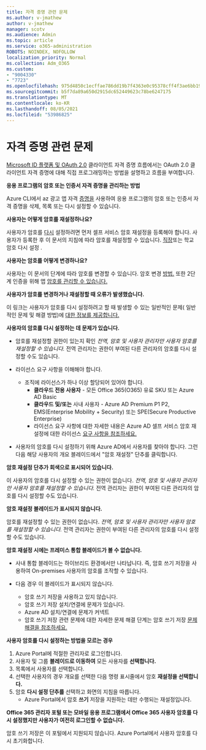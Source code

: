 ```yaml
---
title: 자격 증명 관련 문제
ms.author: v-jmathew
author: v-jmathew
manager: scotv
ms.audience: Admin
ms.topic: article
ms.service: o365-administration
ROBOTS: NOINDEX, NOFOLLOW
localization_priority: Normal
ms.collection: Adm_O365
ms.custom:
- "9004330"
- "7723"
ms.openlocfilehash: 975d4850c1ecffae786dd19b7f4363e0c95378cff4f3ae6bb1968af33ef810b0
ms.sourcegitcommit: b5f7da89a650d2915dc652449623c78be6247175
ms.translationtype: MT
ms.contentlocale: ko-KR
ms.lasthandoff: 08/05/2021
ms.locfileid: "53986825"
---
```

# <a name="issues-with-credentials"></a>자격 증명 관련 문제

[Microsoft ID 플랫폼 및 OAuth 2.0](https://docs.microsoft.com/azure/active-directory/develop/v2-oauth2-client-creds-grant-flow) 클라이언트 자격 증명 흐름에서는 OAuth 2.0 클라이언트 자격 증명에 대해 직접 프로그래밍하는 방법을 설명하고 흐름을 부여합니다.

**응용 프로그램의 암호 또는 인증서 자격 증명을 관리하는 방법**

Azure CLI에서 az 광고 앱 자격 [증명을](https://docs.microsoft.com/cli/azure/ad/app/credential) 사용하여 응용 프로그램의 암호 또는 인증서 자격 증명을 삭제, 목록 또는 다시 설정할 수 있습니다.

**사용자는 어떻게 암호를 재설정하나요?**

사용자가 암호를 [다시](https://docs.microsoft.com/azure/active-directory/user-help/active-directory-passwords-reset-register) 설정하려면 먼저 셀프 서비스 암호 재설정을 등록해야 합니다. 사용자가 등록한 후 이 문서의 지침에 따라 암호를 재설정할 수 있습니다. [직장](https://docs.microsoft.com/azure/active-directory/user-help/user-help-reset-password#how-to-reset-or-unlock-your-password-for-a-work-or-school-account)또는 학교 암호 다시 설정 .

**사용자는 암호를 어떻게 변경하나요?**

사용자는 이 문서의 단계에 따라 암호를 변경할 수 있습니다. 암호 변경 [방법.](https://docs.microsoft.com/azure/active-directory/user-help/user-help-reset-password#how-to-change-your-password)
또한 2단계 인증을 위해 앱 [암호를 관리할 수 있습니다.](https://docs.microsoft.com/azure/active-directory/user-help/multi-factor-authentication-end-user-app-passwords)

**사용자가 암호를 변경하거나 재설정할 때 오류가 발생했습니다.**

이 링크는 사용자가 암호를 다시 설정하려고 할 때 발생할 수 있는 일반적인 문제( 일반적인 문제 및 해결 방법)에 [대한 정보를 제공합니다.](https://docs.microsoft.com/azure/active-directory/user-help/user-help-reset-password#common-problems-and-their-solutions)

**사용자의 암호를 다시 설정하는 데 문제가 있습니다.**

- 암호를 재설정할 권한이 있는지 확인 *전역, 암호 및 사용자 관리자만 사용자 암호를 재설정할 수 있습니다.* 전역 관리자는 권한이 부여된 다른 관리자의 암호를 다시 설정할 수도 있습니다.

- 라이선스 요구 사항을 이해해야 합니다.

  - 조직에 라이선스가 하나 이상 할당되어 있어야 합니다.
    - **클라우드 전용 사용자** - 모든 Office 365(O365) 유료 SKU 또는 Azure AD Basic
    - **클라우드 및/또는** 사내 사용자 - Azure AD Premium P1 P2, EMS(Enterprise Mobility + Security) 또는 SPE(Secure Productive Enterprise)
    - 라이선스 요구 사항에 대한 자세한 내용은 Azure AD 셀프 서비스 암호 재설정에 대한 라이선스 [요구 사항을 참조하세요.](https://docs.microsoft.com/azure/active-directory/active-directory-passwords-licensing)
- 사용자의 암호를 다시 설정하기 위해 Azure AD에서 사용자를 찾아야 합니다. 그런 다음 해당 사용자의 개요 블레이드에서 "암호 재설정" 단추를 클릭합니다.

**암호 재설정 단추가 회색으로 표시되어 있습니다.**

이 사용자의 암호를 다시  설정할 수 있는 권한이 없습니다. *전역, 암호 및 사용자 관리자만 사용자 암호를 재설정할 수 있습니다.* 전역 관리자는 권한이 부여된 다른 관리자의 암호를 다시 설정할 수도 있습니다.

**암호 재설정 블레이드가 표시되지 않습니다.**

암호를 재설정할 수 있는 권한이 없습니다. *전역, 암호 및 사용자 관리자만 사용자 암호를 재설정할 수 있습니다.* 전역 관리자는 권한이 부여된 다른 관리자의 암호를 다시 설정할 수도 있습니다.

**암호 재설정 시에는 프레미스 통합 블레이드가 볼 수 없습니다.**

- 사내 통합 블레이드는 하이브리드 환경에서만 나타납니다. 즉, 암호 쓰기 저장을 사용하여 On-premises 사용자의 암호를 조작할 수 있습니다.

- 다음 경우 이 블레이드가 표시되지 않습니다.

  - 암호 쓰기 저장을 사용하고 있지 않습니다.
  - 암호 쓰기 저장 설치/연결에 문제가 있습니다.
  - Azure AD 설치/연결에 문제가 커넥트
  - 암호 쓰기 저장 관련 문제에 대한 자세한 문제 해결 단계는 암호 쓰기 저장 [문제 해결을 참조하세요.](https://docs.microsoft.com/azure/active-directory/authentication/troubleshoot-sspr-writeback)

**사용자 암호를 다시 설정하는 방법을 모르는 경우**

1. Azure Portal에 적절한 관리자로 로그인합니다.
2. 사용자 및 그룹 **블레이드로 이동하여** 모든 사용자를 **선택합니다.**
3. 목록에서 사용자를 선택합니다.
4. 선택한 사용자의 경우 개요를 선택한 다음 명령 표시줄에서 암호 **재설정을 선택합니다.**
5. 암호 **다시 설정 단추를** 선택하고 화면의 지침을 따릅니다.
    - Azure Portal에서 암호 **쓰기** 저장을 지원하는 데만 수행되는 재설정입니다.

**Office 365 관리자 포털 또는 모바일 응용 프로그램에서 Office 365 사용자 암호를 다시 설정했지만 사용자가 여전히 로그인할 수 없습니다.**

암호 쓰기 저장은 이 포털에서 지원되지 않습니다. Azure Portal에서 사용자 암호를 다시 초기화합니다.
